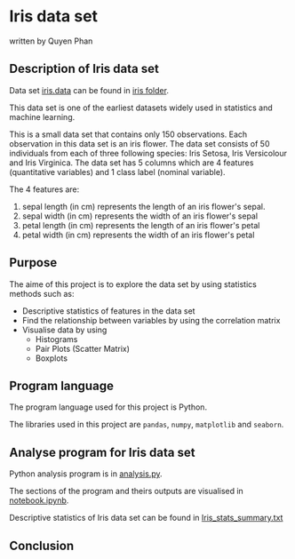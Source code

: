 # Iris data set
written by Quyen Phan

## Description of Iris data set


Data set [iris.data](https://github.com/quyenphanlyons/pands-project/blob/main/iris/iris.data) can be found in [iris folder](https://github.com/quyenphanlyons/pands-project/tree/main/iris).

This data set is one of the earliest datasets widely used in statistics and machine learning. 

This is a small data set that contains only 150 observations. Each observation in this data set is an iris flower. The data set consists of 50 individuals from each of three following species: Iris Setosa, Iris Versicolour and Iris Virginica. The data set has 5 columns which are 4 features (quantitative variables) and 1 class label (nominal variable).

The 4 features are:
1. sepal length (in cm) represents the length of an iris flower's sepal.
2. sepal width (in cm) represents the width of an iris flower's sepal
3. petal length (in cm) represents the length of an iris flower's petal
4. petal width (in cm) represents the width of an iris flower's petal

## Purpose
The aime of this project is to explore the data set by using statistics methods such as:

- Descriptive statistics of features in the data set
- Find the relationship between variables by using the correlation matrix
- Visualise data by using
    - Histograms
    - Pair Plots (Scatter Matrix)
    - Boxplots

## Program language
The program language used for this project is Python.

The libraries used in this project are `pandas`, `numpy`, `matplotlib` and `seaborn`.

## Analyse program for Iris data set

Python analysis program is in [analysis.py](https://github.com/quyenphanlyons/pands-project/blob/main/analysis.py).

The sections of the program and theirs outputs are visualised in [notebook.ipynb](https://github.com/quyenphanlyons/pands-project/blob/main/notebook.ipynb).

Descriptive statistics of Iris data set can be found in [Iris_stats_summary.txt](https://github.com/quyenphanlyons/pands-project/blob/main/Iris_stats_summary.txt)

## Conclusion

